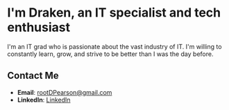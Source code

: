 # I'm Draken, an IT specialist and tech enthusiast

I'm an IT grad who is passionate about the vast industry of IT. I'm willing to constantly learn, grow, and strive to be better than I was the day before.

## Contact Me
- **Email**: rootDPearson@gmail.com
- **LinkedIn**: [LinkedIn](https://linkedin.com/in/drakenpearson)
